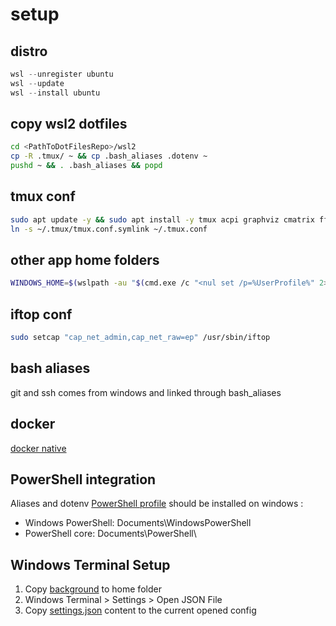 # setup

## distro
```powershell
wsl --unregister ubuntu
wsl --update
wsl --install ubuntu
```

## copy wsl2 dotfiles
```bash
cd <PathToDotFilesRepo>/wsl2
cp -R .tmux/ ~ && cp .bash_aliases .dotenv ~
pushd ~ && . .bash_aliases && popd
```

## tmux conf
```bash
sudo apt update -y && sudo apt install -y tmux acpi graphviz cmatrix ffmpeg iftop btop jq tcpdump
ln -s ~/.tmux/tmux.conf.symlink ~/.tmux.conf
```

## other app home folders
```bash
WINDOWS_HOME=$(wslpath -au "$(cmd.exe /c "<nul set /p=%UserProfile%" 2>/dev/null)") && ln -s $WINDOWS_HOME/.aws ~/.aws && ln -s $WINDOWS_HOME/.azure ~/.azure && mkdir -p .config && ln -s $WINDOWS_HOME/.config/gcloud ~/.config/gcloud
```

## iftop conf
```bash
sudo setcap "cap_net_admin,cap_net_raw=ep" /usr/sbin/iftop
```

## bash aliases
git and ssh comes from windows and linked through bash_aliases

## docker
[docker native](./docker/README.md#native)

## PowerShell integration
Aliases and dotenv [PowerShell profile](./Microsoft.PowerShell_profile.ps1) should be installed on windows :

- Windows PowerShell: Documents\WindowsPowerShell
- PowerShell core: Documents\PowerShell\

## Windows Terminal Setup
1. Copy [background](./WindowsTerminal/background.jpg) to home folder
1. Windows Terminal > Settings > Open JSON File
1. Copy [settings.json](./WindowsTerminal/settings.json) content to the current opened config
